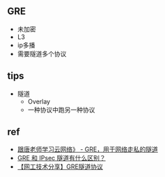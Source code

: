 ## GRE
+ 未加密
+ L3
+ ip多播
+ 需要隧道多个协议

## tips
+ 隧道
    + Overlay
    + 一种协议中跑另一种协议

## ref
+ [跟唐老师学习云网络》 - GRE，用于网络走私的隧道](https://bbs.huaweicloud.com/blogs/109079)
+ [GRE 和 IPsec 隧道有什么区别？](https://bbs.huaweicloud.com/blogs/366646)
+ [【网工技术分享】GRE隧道协议](https://zhuanlan.zhihu.com/p/597729843)